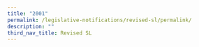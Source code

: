 ```yaml
---
title: "2001"
permalink: /legislative-notifications/revised-sl/permalink/
description: ""
third_nav_title: Revised SL
---
```

